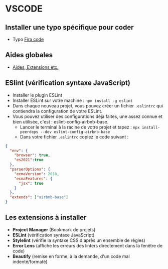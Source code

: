 # VSCODE

## Installer une typo spécifique pour coder

- Typo [Fira code](https://github.com/tonsky/FiraCode)

## Aides globales

- [Aides, Extensions etc.](https://github.com/alsacreations/guidelines/blob/master/Guidelines-VScode.md)

## ESlint (vérification syntaxe JavaScript)

- Installer le plugin ESLint
- Installer ESLint sur votre machine : `npm install -g eslint`
- Dans chaque nouveau projet, vous pouvez créer un fichier `.eslintrc` qui contiendra la configuration de votre ESLint.
- Vous pouvez utiliser des configurations déjà faites, une assez connue et bien utilisée, c'est : eslint-config-airbnb-base.
  - Lancer le terminal à la racine de votre projet et tapez : `npx install-peerdeps --dev eslint-config-airbnb-base`
  - Dans votre fichier `.eslintrc` copiez le code suivant :

```json
{
  "env": {
    "browser": true,
    "es2021":true
  },
  "parserOptions": {
    "ecmaVersion": 2018,
    "ecmaFeatures": {
      "jsx": true
    }
  },
  "extends": ["airbnb-base"]
}
```

## Les extensions à installer

- **Project Manager** (Bookmark de projets)
- **ESLint** (vérification syntaxe JavaScript)
- **Stylelint** (vérifie la syntaxe CSS d'après un ensemble de règles)
- **Error Lens** (affiche les erreurs des linters directement dans la fenêtre de code)
- **Beautify** (remise en forme, à la demande, d'un code mal indenté/formaté)
